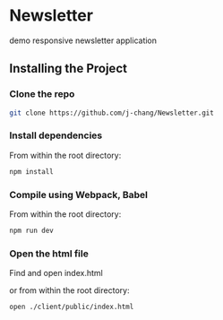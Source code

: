 # Newsletter
demo responsive newsletter application

## Installing the Project

### Clone the repo

```sh
git clone https://github.com/j-chang/Newsletter.git
```

### Install dependencies

From within the root directory:

```sh
npm install
```

###  Compile using Webpack, Babel

From within the root directory:

```sh
npm run dev
```

### Open the html file

Find and open index.html

or from within the root directory:

```sh
open ./client/public/index.html
```